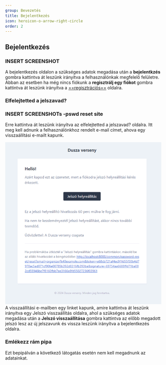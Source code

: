 ```yaml
---
group: Bevezetés
title: Bejelentkezés
icon: heroicon-o-arrow-right-circle
order: 2
---
```


## Bejelentkezés

### INSERT SCREENSHOT

A bejelentkezés oldalon a szükséges adatok megadása után a **bejelentkzés** gombra kattintva át leszünk irányítva a felhasználónkak megfelelő felületre.
Abban az esetben ha még nincs fiókunk a **regisztrálj egy fiókot** gombra kattintva át leszünk irányítva a [==regisztrációs==](/kb/prologue/register) oldalra.

### Elfelejtetted a jelszavad?

### INSERT SCREENSHOTs -pswd reset site

Erre kattintva át leszünk irányítva az elfelejtetted a jelszavad? oldalra.
Itt meg kell adnunk a felhasználónkhoz rendelt e-mail címet, ahova egy visszaállítási e-mailt kapunk.

![my_image](resources/img/prologue/password_reset_email.png)
A visszaállítási e-mailben egy linket kapunk, amire kattintva át leszünk irányítva egy Jelszó visszaállítás oldalra, ahol a szükséges adatok megadása után a **Jelszó visszaállítása** gombra kattintva az előbb megadott jelszó lesz az új jelszavunk és vissza leszünk irányítva a bejelentkezés oldalra.

### Emlékezz rám pipa

Ezt bepipálván a következő látogatás esetén nem kell megadnunk az adatainkat.
